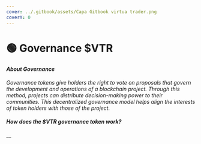 ```yaml
---
cover: ../.gitbook/assets/Capa Gitbook virtua trader.png
coverY: 0
---
```


# 🟢 Governance $VTR

#### _About Governance_

_Governance tokens give holders the right to vote on proposals that govern the development and operations of a blockchain project. Through this method, projects can distribute decision-making power to their communities. This decentralized governance model helps align the interests of token holders with those of the project._

#### _How does the $VTR governance token work?_

__
